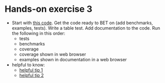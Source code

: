 # Hands-on exercise 3

- Start with [this code](../code_samples/010-ninja-level-thirteen/03/01-code-starting). Get the code ready to BET on (add benchmarks, examples, tests). Write a table test. Add documentation to the code. Run the following in this order:
  - tests
  - benchmarks
  - coverage
  - coverage shown in web browser
  - examples shown in documentation in a web browser
- helpful to know:
  - [helpful tip 1](https://play.golang.org/p/4GUqs1HMpp)
  - [helpful tip 2](https://play.golang.org/p/P9unTIFeOq)

